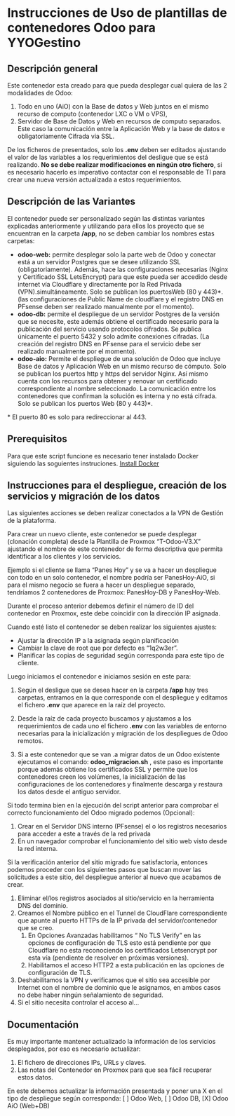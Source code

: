 # Instrucciones de Uso de plantillas de contenedores Odoo para YYOGestino

## Descripción general

Este contenedor esta creado para que pueda desplegar cual quiera de las 2 modalidades de Odoo:

1.  Todo en uno (AiO) con la Base de datos y Web juntos en el mismo recurso de computo (contenedor LXC o VM o VPS),
2.  Servidor de Base de Datos y Web en recursos de computo separados. Este caso la comunicación entre la Aplicación Web y la base de datos e obligatoriamente Cifrada via SSL. 

De los ficheros de presentados, solo los **.env** deben ser editados ajustando el valor de las variables a los requerimientos del desligue que se está realizando. **No se debe realizar modificaciones en ningún otro fichero**, si es necesario hacerlo es imperativo contactar con el responsable de TI para crear una nueva versión actualizada a estos requerimientos.

## Descripción de las Variantes

El contenedor puede ser personalizado según las distintas variantes explicadas anteriormente y utilizando para ellos los proyecto que se encuentran en la carpeta **/app**, no se deben cambiar los nombres estas carpetas:

* **odoo-web:** permite desplegar solo la parte web de Odoo y conectar está a un servidor Postgres que se desee utilizando SSL (obligatoriamente). Además, hace las configuraciones necesarias (Nginx y Certificado SSL LetsEncrypt) para que este pueda ser accedido desde internet vía Cloudflare y directamente por la Red Privada (VPN).simultáneamente. Solo se publican los puertosWeb (80 y 443)*. (las configuraciones de Public Name de cloudflare y el registro DNS en PFsense deben ser realizado manualmente por el momento).
* **odoo-db:** permite el despliegue de un servidor Postgres de la versión que se necesite, este además obtiene el certificado necesario para la publicación del servicio usando protocolos cifrados. Se publica únicamente el puerto 5432 y solo admite conexiones cifradas. (La creación del registro DNS en PFsense para el servicio debe ser realizado manualmente por el momento).
* **odoo-aio:** Permite el despliegue de una solución de Odoo que incluye Base de datos y Aplicación Web en un mismo recurso de cómputo. Solo se publican los puertos http y https del servidor Nginx. Así mismo cuenta con los recursos para obtener y renovar un certificado correspondiente al nombre seleccionado.  La comunicación entre los contenedores que confirman la solución es interna y no está cifrada. Solo se publican los puertos Web (80 y 443)*. 

\* El puerto 80 es solo para redireccionar al 443.

## Prerequisitos

Para que este script funcione es necesario tener instalado Docker siguiendo las soguientes instruciones. [Install Docker](https://docs.docker.com/engine/install/)

## Instrucciones para el despliegue, creación de los servicios y migración de los datos

Las siguientes acciones se deben realizar conectados a la VPN de Gestión de la plataforma. 

Para crear un nuevo cliente, este contenedor se puede desplegar (clonación completa) desde la Plantilla de Proxmox “T-Odoo-V3.X” ajustando el nombre de este contenedor de forma descriptiva que permita identificar a los clientes y los servicios.

Ejemplo si el cliente se llama “Panes Hoy” y se va a hacer un despliegue con todo en un solo contenedor, el nombre podría ser PanesHoy-AiO, si para el mismo negocio se fuera a hacer un despliegue separado, tendríamos 2 contenedores de Proxmox: PanesHoy-DB y PanesHoy-Web.

Durante el proceso anterior debemos definir el número de ID del contenedor en Proxmox, este debe coincidir con la dirección IP asignada.

Cuando esté listo el contenedor se deben realizar los siguientes ajustes:

* Ajustar la dirección IP a la asignada según planificación
* Cambiar la clave de root que por defecto es “1q2w3er”. 
* Planificar las copias de seguridad según corresponda para este tipo de cliente.

Luego iniciamos el contenedor e iniciamos sesión en este para:

1. Según el desligue que se desea hacer en la carpeta **/app** hay tres carpetas, entramos en la que corresponde con el despliegue y editamos el fichero **.env** que aparece en la raíz del proyecto.

2. Desde la raíz de cada proyecto buscamos y ajustamos a los requerimientos de cada uno el fichero **.env** con las variables de entorno necesarias para la inicialización y migración de los despliegues de Odoo remotos.

3. Si a este contenedor que se van .a migrar datos de un Odoo existente ejecutamos el comando:  **odoo\_migracion.sh** , este paso es importante porque además obtiene los certificados SSL y permite que los contenedores creen los volúmenes, la inicialización de las configuraciones de los contenedores y finalmente descarga y restaura los datos desde el antiguo servidor. 

Si todo termina bien en la ejecución del script anterior para comprobar el correcto funcionamiento del Odoo migrado podemos (Opcional):

1. Crear en el Servidor DNS interno (PFsense) el o los registros necesarios para acceder a este a través de la red privada
2. En un navegador comprobar el funcionamiento del sitio web visto desde la red interna.

Si la verificación anterior del sitio migrado fue satisfactoria, entonces podemos proceder con los siguientes pasos que buscan mover las solicitudes a este sitio, del despliegue anterior al nuevo que acabamos de crear.

1. Eliminar el/los registros asociados al sitio/servicio en la herramienta DNS del dominio.
2. Creamos el Nombre público en el Tunnel de CloudFlare correspondiente que apunte al puerto HTTPs de la IP privada del servidor/contenedor que se creo.
   1. En Opciones Avanzadas habilitamos “ No TLS Verify”  en las opciones de configuración de TLS esto está pendiente por que Cloudflare no esta reconociendo los certificados Letsencrypt por esta vía (pendiente de resolver en próximas versiones).
    2. Habilitamos el acceso HTTP2 a esta publicación  en las opciones de configuración de TLS.
4. Deshabilitamos la VPN y verificamos que el sitio sea accesible por Internet con el nombre de dominio que le asignamos, en ambos casos no debe haber ningún señalamiento de seguridad.
5. Si el sitio necesita controlar el acceso al...

## Documentación

Es muy importante mantener actualizado la información de los servicios desplegados, por eso es necesario actualizar:

1. El fichero de direcciones IPs, URLs y claves.
2. Las notas del Contenedor en Proxmox para que sea fácil recuperar estos datos.

En este debemos actualizar la información presentada y poner una X en el tipo de despliegue según corresponda: \[ \] Odoo Web, \[ \] Odoo DB, \[X] Odoo AiO (Web+DB)
```
